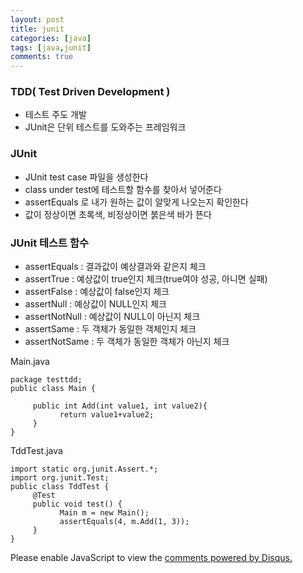 ```yaml
---
layout: post
title: junit
categories: [java]
tags: [java,junit]
comments: true
---
```

### TDD( Test Driven Development )
- 테스트 주도 개발
- JUnit은 단위 테스트를 도와주는 프레임워크

### JUnit 
- JUnit test case 파일을 생성한다
- class under test에 테스트할 함수를 찾아서 넣어준다
- assertEquals 로 내가 원하는 값이 알맞게 나오는지 확인한다
- 값이 정상이면 초록색, 비정상이면 붉은색 바가 뜬다

### JUnit 테스트 함수
- assertEquals : 결과값이 예상결과와 같은지 체크
- assertTrue : 예상값이 true인지 체크(true여야 성공, 아니면 실패)
- assertFalse : 예상값이 false인지 체크
- assertNull : 예상값이 NULL인지 체크
- assertNotNull : 예상값이 NULL이 아닌지 체크
- assertSame : 두 객체가 동일한 객체인지 체크
- assertNotSame : 두 객체가 동일한 객체가 아닌지 체크


Main.java

~~~
package testtdd;
public class Main {
     
     public int Add(int value1, int value2){
           return value1+value2;
     }
}
~~~

TddTest.java

~~~
import static org.junit.Assert.*;
import org.junit.Test;
public class TddTest {
     @Test
     public void test() {
           Main m = new Main();
           assertEquals(4, m.Add(1, 3));
     }
}
~~~


<div id="disqus_thread"></div>
<script>

/**
*  RECOMMENDED CONFIGURATION VARIA*BLES: EDIT AND UNCOMMENT THE SECTION BELOW TO INSERT DYNAMIC VALUES FROM YOUR PLATFORM OR CMS.
*  LEARN WHY DEFINING THESE VARIABLES IS IMPORTANT: https://disqus.com/admin/universalcode/#configuration-variables*/
/*
var disqus_config = function () {
this.page.url = PAGE_URL;  // Replace PAGE_URL with your page's canonical URL variable
this.page.identifier = PAGE_IDENTIFIER; // Replace PAGE_IDENTIFIER with your page's unique identifier variable
};
*/
(function() { // DON'T EDIT BELOW THIS LINE
var d = document, s = d.createElement('script');
s.src = 'https://parkwonhui.disqus.com/embed.js';
s.setAttribute('data-timestamp', +new Date());
(d.head || d.body).appendChild(s);
})();
</script>
<noscript>Please enable JavaScript to view the <a href="https://disqus.com/?ref_noscript">comments powered by Disqus.</a></noscript>
                            